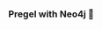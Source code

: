 ### Pregel with Neo4j 🚀



































































































































 






















































































































































































































































































